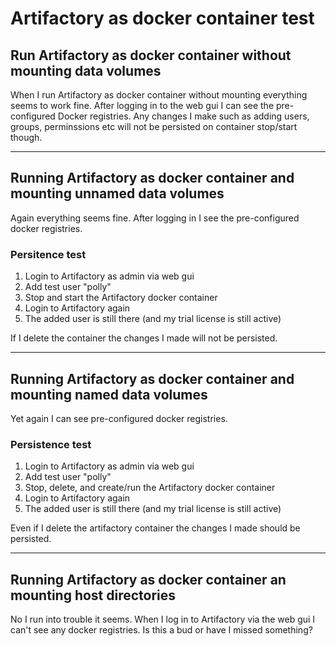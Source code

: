# Artifactory as docker container test
## Run Artifactory as docker container without mounting data volumes
When I run Artifactory as docker container without mounting everything
seems to work fine. After logging in to the web gui I can see the
pre-configured Docker registries. Any changes I make such as adding
users, groups, perminssions etc will not be persisted on container stop/start though.

***

## Running Artifactory as docker container and mounting unnamed data volumes
Again everything seems fine. After logging in I see the pre-configured
docker registries.  

### Persitence test
1. Login to Artifactory as admin via web gui
2. Add test user "polly"
3. Stop and start the Artifactory docker container
4. Login to Artifactory again
5. The added user is still there (and my trial license is still active)

If I delete the container the changes I made will not be persisted.

***

## Running Artifactory as docker container and mounting named data volumes
Yet again I can see pre-configured docker registries.

### Persistence test
1. Login to Artifactory as admin via web gui
2. Add test user "polly"
3. Stop, delete, and create/run the Artifactory docker container
4. Login to Artifactory again
5. The added user is still there (and my trial license is still active)

Even if I delete the artifactory container the changes I made should
be persisted.

***

## Running Artifactory as docker container an mounting host directories
No I run into trouble it seems. When I log in to Artifactory via the
web gui I can't see any docker registries. Is this a bud or have I
missed something?
